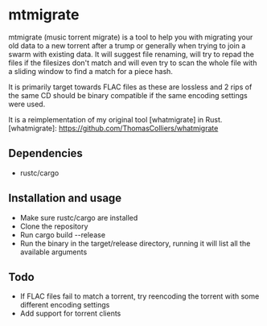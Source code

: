 # mtmigrate

mtmigrate (music torrent migrate) is a tool to help you with migrating your old data to a new torrent after a trump or generally when trying to join a swarm with existing data. It will suggest file renaming, will try to repad the files if the filesizes don't match and will even try to scan the whole file with a sliding window to find a match for a piece hash.

It is primarily target towards FLAC files as these are lossless and 2 rips of the same CD should be binary compatible if the same encoding settings were used.

It is a reimplementation of my original tool [whatmigrate] in Rust.
[whatmigrate]: https://github.com/ThomasColliers/whatmigrate

## Dependencies
- rustc/cargo

## Installation and usage
- Make sure rustc/cargo are installed
- Clone the repository
- Run cargo build --release
- Run the binary in the target/release directory, running it will list all the available arguments

## Todo
- If FLAC files fail to match a torrent, try reencoding the torrent with some different encoding settings
- Add support for torrent clients
